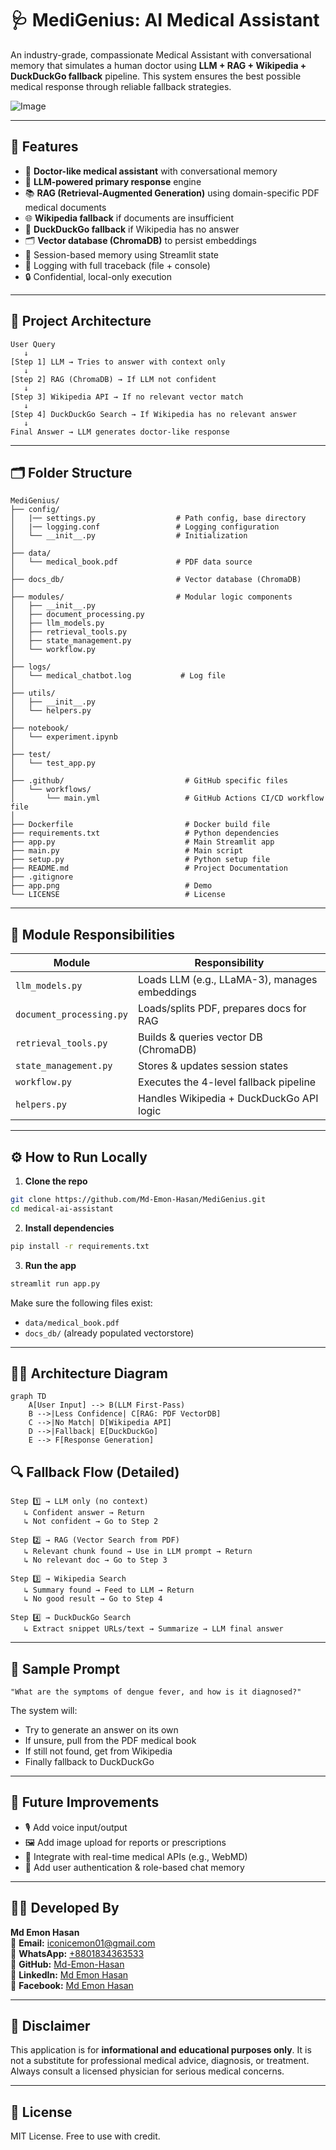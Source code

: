 # 🩺 MediGenius: AI Medical Assistant
An industry-grade, compassionate Medical Assistant with conversational memory that simulates a human doctor using **LLM + RAG + Wikipedia + DuckDuckGo fallback** pipeline. This system ensures the best possible medical response through reliable fallback strategies.

![Image](https://github.com/user-attachments/assets/1a88ac50-d53d-4820-a5d3-c187f704161a)

---

## 🚀 Features

- 🤖 **Doctor-like medical assistant** with conversational memory
- 🧠 **LLM-powered primary response** engine
- 📚 **RAG (Retrieval-Augmented Generation)** using domain-specific PDF medical documents
- 🌐 **Wikipedia fallback** if documents are insufficient
- 🔎 **DuckDuckGo fallback** if Wikipedia has no answer
- 🗂️ **Vector database (ChromaDB)** to persist embeddings
- 🔁 Session-based memory using Streamlit state
- 📜 Logging with full traceback (file + console)
- 🔒 Confidential, local-only execution

---

## 🧱 Project Architecture

```
User Query
   ↓
[Step 1] LLM → Tries to answer with context only
   ↓
[Step 2] RAG (ChromaDB) → If LLM not confident
   ↓
[Step 3] Wikipedia API → If no relevant vector match
   ↓
[Step 4] DuckDuckGo Search → If Wikipedia has no relevant answer
   ↓
Final Answer → LLM generates doctor-like response
```

---

## 🗂️ Folder Structure

```
MediGenius/
├── config/
│   |── settings.py                  # Path config, base directory
│   |── logging.conf                 # Logging configuration
│   └── __init__.py                  # Initialization
│
├── data/
│   └── medical_book.pdf             # PDF data source
│
├── docs_db/                         # Vector database (ChromaDB)
│
├── modules/                         # Modular logic components
│   ├── __init__.py
│   ├── document_processing.py
│   ├── llm_models.py
│   ├── retrieval_tools.py
│   ├── state_management.py
│   └── workflow.py
│
├── logs/
│   └── medical_chatbot.log           # Log file
│
├── utils/
│   ├── __init__.py
│   └── helpers.py                    
│
├── notebook/
│   └── experiment.ipynb                                  
│
├── test/
│   └── test_app.py
│
├── .github/                           # GitHub specific files
│   └── workflows/
│       └── main.yml                   # GitHub Actions CI/CD workflow file
│
├── Dockerfile                         # Docker build file
├── requirements.txt                   # Python dependencies
├── app.py                             # Main Streamlit app
├── main.py                            # Main script
├── setup.py                           # Python setup file
├── README.md                          # Project Documentation
├── .gitignore                         
├── app.png                            # Demo
└── LICENSE                            # License
```

---

## 🧠 Module Responsibilities

| Module                  | Responsibility |
|------------------------|----------------|
| `llm_models.py`        | Loads LLM (e.g., LLaMA-3), manages embeddings |
| `document_processing.py` | Loads/splits PDF, prepares docs for RAG |
| `retrieval_tools.py`   | Builds & queries vector DB (ChromaDB) |
| `state_management.py` | Stores & updates session states |
| `workflow.py`          | Executes the 4-level fallback pipeline |
| `helpers.py`           | Handles Wikipedia + DuckDuckGo API logic |

---

## ⚙️ How to Run Locally

1. **Clone the repo**
```bash
git clone https://github.com/Md-Emon-Hasan/MediGenius.git
cd medical-ai-assistant
```

2. **Install dependencies**
```bash
pip install -r requirements.txt
```

3. **Run the app**
```bash
streamlit run app.py
```

Make sure the following files exist:
- `data/medical_book.pdf`
- `docs_db/` (already populated vectorstore)

---

## 👨‍💻 Architecture Diagram
```mermaid
graph TD
    A[User Input] --> B(LLM First-Pass)
    B -->|Less Confidence| C[RAG: PDF VectorDB]
    C -->|No Match| D[Wikipedia API]
    D -->|Fallback| E[DuckDuckGo]
    E --> F[Response Generation]
```

## 🔍 Fallback Flow (Detailed)

```text
Step 1️⃣ → LLM only (no context)
   ↳ Confident answer → Return
   ↳ Not confident → Go to Step 2

Step 2️⃣ → RAG (Vector Search from PDF)
   ↳ Relevant chunk found → Use in LLM prompt → Return
   ↳ No relevant doc → Go to Step 3

Step 3️⃣ → Wikipedia Search
   ↳ Summary found → Feed to LLM → Return
   ↳ No good result → Go to Step 4

Step 4️⃣ → DuckDuckGo Search
   ↳ Extract snippet URLs/text → Summarize → LLM final answer
```

---

## 🧪 Sample Prompt

```text
"What are the symptoms of dengue fever, and how is it diagnosed?"
```

The system will:
- Try to generate an answer on its own
- If unsure, pull from the PDF medical book
- If still not found, get from Wikipedia
- Finally fallback to DuckDuckGo

---

## 🧭 Future Improvements

- 🎙️ Add voice input/output
- 🖼️ Add image upload for reports or prescriptions
- 🧬 Integrate with real-time medical APIs (e.g., WebMD)
- 🔐 Add user authentication & role-based chat memory

---

## 👨‍💻 Developed By

**Md Emon Hasan**  
📧 **Email:** iconicemon01@gmail.com  
💬 **WhatsApp:** [+8801834363533](https://wa.me/8801834363533)  
🔗 **GitHub:** [Md-Emon-Hasan](https://github.com/Md-Emon-Hasan)  
🔗 **LinkedIn:** [Md Emon Hasan](https://www.linkedin.com/in/md-emon-hasan)  
🔗 **Facebook:** [Md Emon Hasan](https://www.facebook.com/mdemon.hasan2001/)

---

## 📜 Disclaimer

This application is for **informational and educational purposes only**. It is not a substitute for professional medical advice, diagnosis, or treatment. Always consult a licensed physician for serious medical concerns.

---

## 📌 License
MIT License. Free to use with credit.
